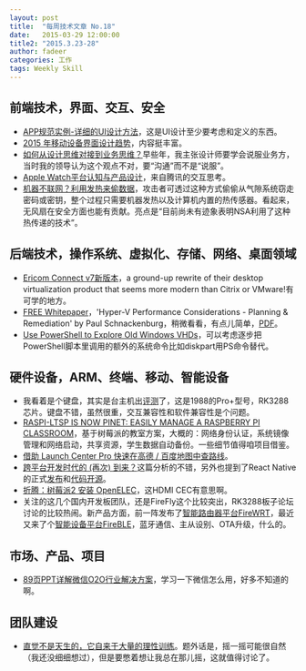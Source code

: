 ```yaml
---
layout: post
title:  "每周技术文章 No.18"
date:   2015-03-29 12:00:00
title2: "2015.3.23-28"
author: fadeer
categories: 工作
tags: Weekly Skill
---
```

前端技术，界面、交互、安全
----

* [APP规范实例-详细的UI设计方法](http://www.woshipm.com/pd/144134.html)，这是UI设计至少要考虑和定义的东西。
* [2015 年移动设备界面设计趋势](http://www.woshipm.com/discuss/144482.html)，内容挺丰富。
* [如何从设计思维对接到业务思维？](http://www.uisdc.com/from-design-to-business)早些年，我主张设计师要学会说服业务方，当时我的领导认为这个观点不对，要“沟通”而不是“说服”。
* [Apple Watch平台认知与产品设计](http://isux.tencent.com/apple-watch-understanding-device-platform-and-product-design.html)，来自腾讯的交互思考。
* [机器不联网？利用发热来偷数据](http://36kr.com/p/220954.html)，攻击者可透过这种方式偷偷从气隙系统窃走密码或密钥，整个过程只需要机器发热以及计算机内置的热传感器。看起来，无风扇在安全方面也能有贡献。亮点是“目前尚未有迹象表明NSA利用了这种热传递的技术”。

后端技术，操作系统、虚拟化、存储、网络、桌面领域
----

* [Ericom Connect v7新版本](http://www.brianmadden.com/blogs/brianmadden/archive/2015/03/25/ericom-connect-v7-a-ground-up-rewrite-of-their-desktop-virtualization-product-that-seems-more-modern-than-citrix-or-vmware.aspx)，a ground-up rewrite of their desktop virtualization product that seems more modern than Citrix or VMware!有可学的地方。
* [FREE Whitepaper](http://www.savision.com/resources/white-paper/free-whitepaper-hyper-v-performance-considerations-planning-remediation)，'Hyper-V Performance Considerations - Planning & Remediation' by Paul Schnackenburg，稍微看看，有点儿简单，[PDF](http://www.savision.com/system/files/uploads/Hyper-V_Performance_Considerations_-_Planning_and_Remediation.pdf)。
* [Use PowerShell to Explore Old Windows VHDs](http://blogs.technet.com/b/heyscriptingguy/archive/2015/03/25/use-powershell-to-explore-old-windows-vhds.aspx)，可以考虑逐步把PowerShell脚本里调用的额外的系统命令比如diskpart用PS命令替代。

硬件设备，ARM、终端、移动、智能设备
----

* 我看着是个键盘，其实是台主机出[评测](http://www.igao7.com/news/201503/Ckv9bbxGumtQcEMe.html)了，这是1988的Pro+型号，RK3288芯片。键盘不错，虽然很重，交互兼容性和软件兼容性是个问题。
* [RASPI-LTSP IS NOW PINET: EASILY MANAGE A RASPBERRY PI CLASSROOM](http://www.raspberrypi.org/raspi-ltsp-is-now-pinet/)，基于树莓派的教室方案，大概的：网络身份认证，系统镜像管理和网络启动，共享资源，学生数据自动备份。一些细节值得咱项目借鉴。
* [借助 Launch Center Pro 快速在高德 / 百度地图中查路线](http://sspai.com/28589)。
* [跨平台开发时代的 (再次) 到来？](http://onevcat.com/2015/03/cross-platform/)这篇分析的不错，另外也提到了React Native的正式[发布](http://facebook.github.io/react-native/)和[代码开源](https://github.com/facebook/react-native)。
* [折腾：树莓派2 安装 OpenELEC](https://linuxtoy.org/archives/how-to-install-openelec-on-raspberrypi2.html)，这HDMI CEC有意思啊。
* 关注的这几个国内开发板团队，还是FireFly这个比较突出，RK3288板子论坛讨论的比较热闹。新产品方面，前一阵发布了[智能路由器平台FireWRT](http://www.t-firefly.com/zh/firelink/firewrt/)，最近又来了个[智能设备平台FireBLE](http://www.t-firefly.com/zh/firesmart/fireble/)，蓝牙通信、主从设别、OTA升级，什么的。


市场、产品、项目
----

* [89页PPT详解微信O2O行业解决方案](http://djt.qq.com/article/view/1306)，学习一下微信怎么用，好多不知道的啊。

团队建设
----

* [直觉不是天生的，它自来于大量的理性训练](http://www.woshipm.com/pmd/144079.html)。题外话是，摇一摇可能很自然（我还没细细想过），但是要憋着想让我总在那儿摇，这就值得讨论了。




